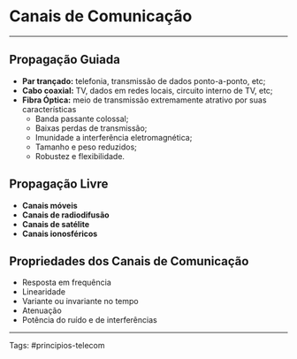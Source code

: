 # Canais de Comunicação
---

## Propagação Guiada

- **Par trançado:** telefonia, transmissão de dados ponto-a-ponto, etc;
- **Cabo coaxial:** TV, dados em redes locais, circuito interno de TV, etc;
- **Fibra Óptica:** meio de transmissão extremamente atrativo por suas características
	- Banda passante colossal;
	- Baixas perdas de transmissão;
	- Imunidade a interferência eletromagnética;
	- Tamanho e peso reduzidos;
	- Robustez e flexibilidade.

## Propagação Livre

- **Canais móveis**
- **Canais de radiodifusão**
- **Canais de satélite**
- **Canais ionosféricos**


## Propriedades dos Canais de Comunicação

- Resposta em frequência
- Linearidade
- Variante ou invariante no tempo
- Atenuação
- Potência do ruído e de interferências


---

Tags: #principios-telecom 